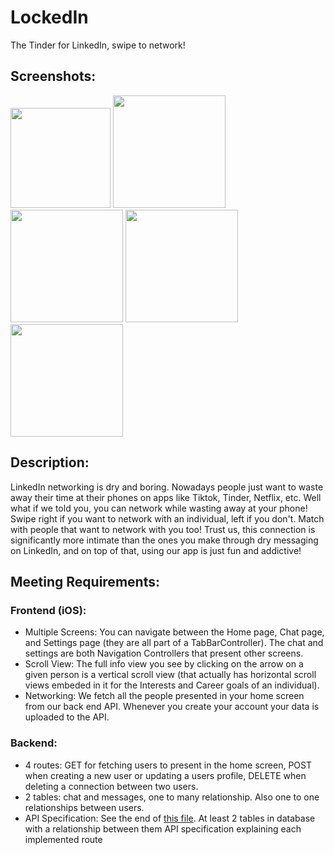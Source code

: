 # LockedIn
The Tinder for LinkedIn, swipe to network!

## Screenshots:
<img src="https://github.com/user-attachments/assets/11775e3b-6090-4b89-a8ef-4ecb798539f5" width="160">
<img src="https://github.com/user-attachments/assets/d647767d-13e1-47cb-b0f8-8edb040209b4" width="180">
<img src="https://github.com/user-attachments/assets/c099db33-ace4-4f81-b98f-c130fa7e1e3d" width="180">
<img src="https://github.com/user-attachments/assets/b794dc21-8c30-451d-8aad-a2431165730f" width="180">
<img src="https://github.com/user-attachments/assets/13783849-56fa-477f-8930-729b498706ed" width="180">

## Description:
LinkedIn networking is dry and boring. Nowadays people just want to waste away their time at their phones on apps like Tiktok, Tinder, Netflix, etc. Well what if we told you, you can network while wasting away at your phone! Swipe right if you want to network with an individual, left if you don't. Match with people that want to network with you too! Trust us, this connection is significantly more intimate than the ones you make through dry messaging on LinkedIn, and on top of that, using our app is just fun and addictive!

## Meeting Requirements:
### Frontend (iOS):
- Multiple Screens: You can navigate between the Home page, Chat page, and Settings page (they are all part of a TabBarController). The chat and settings are both Navigation Controllers that present other screens.
- Scroll View: The full info view you see by clicking on the arrow on a given person is a vertical scroll view (that actually has horizontal scroll views embeded in it for the Interests and Career goals of an individual).
- Networking: We fetch all the people presented in your home screen from our back end API. Whenever you create your account your data is uploaded to the API.

### Backend:
- 4 routes: GET for fetching users to present in the home screen, POST when creating a new user or updating a users profile, DELETE when deleting a connection between two users.
- 2 tables: chat and messages, one to many relationship. Also one to one relationships between users.
- API Specification: See the end of [this file](https://github.com/akh1lk/LockedIn/blob/main/LockedIn_Backend/src/app.py).
At least 2 tables in database with a relationship between them
API specification explaining each implemented route
